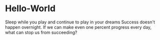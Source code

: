 # Hello-World
Sleep while you play and continue to play in your dreams
Success doesn't happen overnight. If we can make even one percent progress every day, what can stop us from succeeding?
